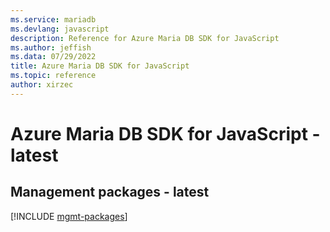 ```yaml
---
ms.service: mariadb
ms.devlang: javascript
description: Reference for Azure Maria DB SDK for JavaScript
ms.author: jeffish
ms.data: 07/29/2022
title: Azure Maria DB SDK for JavaScript
ms.topic: reference
author: xirzec
---
```

# Azure Maria DB SDK for JavaScript - latest

## Management packages - latest
[!INCLUDE [mgmt-packages](maria-db-mgmt-index.md)]